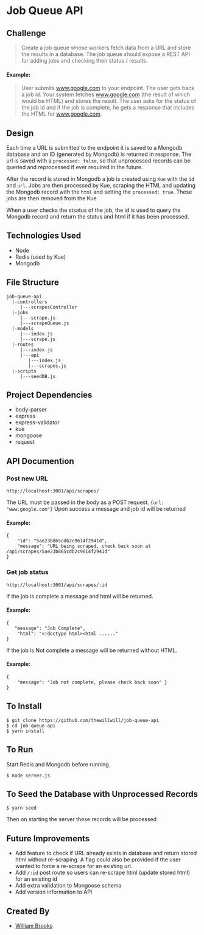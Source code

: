 Job Queue API
==========


## Challenge 
>Create a job queue whose workers fetch data from a URL and store the results in a database. The job queue should expose a REST API for adding jobs and checking their status / results.

#### Example:
>User submits www.google.com to your endpoint. The user gets back a job id. Your system fetches www.google.com (the result of which would be HTML) and stores the result. The user asks for the status of the job id and if the job is complete, he gets a response that includes the HTML for www.google.com.

## Design
Each time a URL is submitted to the endpoint it is saved to a Mongodb database and an ID (generated by Mongodb) is returned in response. The url is saved with a `processed: false`, so that unprocessed records can be queried and reprocessed if ever required in the future.

After the record is stored in Mongodb a job is created using `Kue` with the `id` and `url`. Jobs are then processed by Kue, scraping the HTML and updating the Mongodb record with the `html` and setting the `processed: true`. These jobs are then removed from the Kue.

When a user checks the stsatus of the job, the id is used to query the Mongodb record and return the status and html if it has been processed.

## Technologies Used
- Node
- Redis (used by Kue)
- Mongodb

## File Structure

```
job-queue-api
  |-controllers
	 |---scrapesController      
  |-jobs           
     |---scrape.js 
     |---scrapeQueue.js 
  |-models              
     |---index.js
     |---scrape.js
  |-routes
  	 |---index.js              
     |---api
        |---index.js
        |---scrapes.js
  |-scripts
  	 |---seedDB.js
```

## Project Dependencies
- body-parser
- express
- express-validator
- kue
- mongoose
- request

## API Documention
### Post new URL
```
http://localhost:3001/api/scrapes/
```
The URL must be passed in the body as a POST request.
`{url: "www.google.com"}`
Upon success a message and job id will be returned

#### Example:
```
{
    "id": "5ae23b865cdb2c9614f2941d",
    "message": "URL being scraped, check back soon at /api/scrapes/5ae23b865cdb2c9614f2941d"
}
```

### Get job status
```
http://localhost:3001/api/scrapes/:id
```
If the job is complete a message and html will be returned.

#### Example:
```
{
   "message": "Job Complete",
	"html": "<!doctype html><html ......"
}
```

If the job is Not complete a message will be returned without HTML.

#### Example:
```
{
	"message": "Job not complete, please check back soon" }
}
```

## To Install
```
$ git clone https://github.com/thewillwill/job-queue-api
$ cd job-queue-api
$ yarn install
```

## To Run
Start Redis and Mongodb before running.
```
$ node server.js
```

## To Seed the Database with Unprocessed Records
```
$ yarn seed
```
Then on starting the server these records will be processed

## Future Improvements
- Add feature to check if URL already exists in database and return stored html without re-scraping. A flag could also be provided if the user wanted to force a re-scrape for an existing url.
- Add `/:id` post route so users can re-scrape html (update stored html) for an existing id
- Add extra validation to Mongoose schema
- Add version information to API

## Created By
* [William Brooks](https://github.com/thewillwill)
